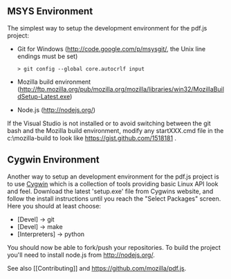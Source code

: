 ## MSYS Environment

The simplest way to setup the development environment for the pdf.js project:

* Git for Windows (http://code.google.com/p/msysgit/, the Unix line endings must be set)

  ```> git config --global core.autocrlf input```

* Mozilla build environment (http://ftp.mozilla.org/pub/mozilla.org/mozilla/libraries/win32/MozillaBuildSetup-Latest.exe)

* Node.js (http://nodejs.org/)

If the Visual Studio is not installed or to avoid switching between the git bash and the Mozilla build environment, modify any startXXX.cmd file in the c:\mozilla-build to look like https://gist.github.com/1518181 .

## Cygwin Environment
Another way to setup an development environment for the pdf.js project is to use [Cygwin](http://www.cygwin.com/) which is a collection of tools providing basic Linux API look and feel.
Download the latest 'setup.exe' file from Cygwins website, and follow the install instructions until you reach the "Select Packages" screen. Here you should at least choose:

  * [Devel] -> git
  * [Devel] -> make
  * [Interpreters] -> python

You should now be able to fork/push your repositories. To build the project you'll need to install node.js from http://nodejs.org/.

See also [[Contributing]] and https://github.com/mozilla/pdf.js. 